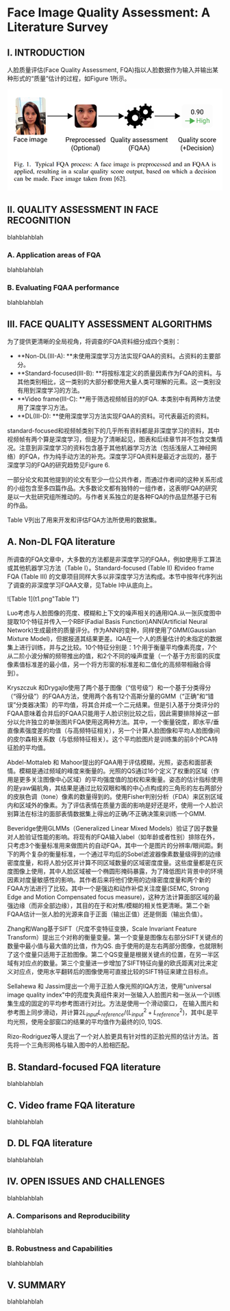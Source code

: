 # Face Image Quality Assessment: A Literature Survey

## I. INTRODUCTION

人脸质量评估(Face Quality Assessment, FQA)指以人脸数据作为输入并输出某种形式的“质量”估计的过程，如Figure 1所示。

![Figure 1](1.png "Figure 1")





## II. QUALITY ASSESSMENT IN FACE RECOGNITION

blahblahblah



### A. Application areas of FQA

blahblahblah

### B. Evaluating FQAA performance

blahblahblah



## III. FACE QUALITY ASSESSMENT ALGORITHMS

为了提供更清晰的全局视角，将调查的FQA资料细分成四个类别：

* **Non-DL(III-A): **未使用深度学习方法实现FQAA的资料。占资料的主要部分。
* **Standard-focused(III-B): **将按标准定义的质量因素作为FQA的资料。与其他类别相比，这一类别的大部分都使用大量人类可理解的元素。这一类别没有用到深度学习的方法。
* **Video frame(III-C): **用于筛选视频帧目的的FQA. 本类别中有两种方法使用了深度学习方法。
* **DL(III-D): **使用深度学习方法实现FQAA的资料。可代表最近的资料。

standard-focused和视频帧类别下的几乎所有资料都是非深度学习的资料，其中视频帧有两个算是深度学习，但是为了清晰起见，图表和后续章节并不包含交集情况。注意到非深度学习的资料包含基于其他机器学习方法（包括浅层人工神经网络）的FQA，作为纯手动方法的补充。深度学习FQA资料是最近才出现的，基于深度学习的FQA的研究趋势见Figure 6.

一部分论文和其他提到的论文有至少一位公共作者，而通过作者间的这种关系形成的小组包含至多四篇作品。大多数论文都有独特的一组作者，这表明FQA的研究是以一大批研究组所推动的。与作者关系独立的是各种FQA的作品显然基于已有的作品。

Table V列出了用来开发和评估FQA方法所使用的数据集。



## A. Non-DL FQA literature

所调查的FQA文章中，大多数的方法都是非深度学习的FQAA，例如使用手工算法或其他机器学习方法（Table I）。Standard-focused (Table II) 和video frame FQA (Table III)  的文章项目同样大多以非深度学习方法构成。本节中按年代序列出了调查的非深度学习FQAA文章，见Table I中从底向上。

![Table 1](t1.png"Table 1")

Luo考虑与人脸图像的亮度、模糊和上下文的噪声相关的通用IQA.从一张灰度图中提取10个特征并传入一个RBF(Fadial Basis Function)ANN(Artificial Neural Network)生成最终的质量评分。作为ANN的变种，同样使用了GMM(Gaussian Mixture Model)，但据报道其结果更差。IQA在一个人的质量估计的未指定的数据集上进行训练，并与之比较。10个特征分别是：1个用于衡量平均像素亮度，7个从二阶小波分解的频带推出的值，和2个不同的噪声度量（一个基于方形窗的灰度像素值标准差的最小值，另一个将方形窗的标准差和二值化的高频带相融合得到）。

 Kryszczuk 和Drygajlo使用了两个基于图像（“信号级”）和一个基于分类得分（“得分级”）的FQAA方法，使用两个各有12个高斯分量的GMM（“正确”和“错误”分类器决策）的平均值，将其合并成一个二元结果。但是引入基于分类评分的FQAA意味着合并后的FQAA只能用于人脸识别比较之后，因此需要排除掉这一部分以允许独立的单张图片FQA使用这两种方法。其中，一个衡量锐度，即水平/垂直像素强度差的均值（与高频特征相关），另一个计算人脸图像和平均人脸图像间的皮尔森相关系数（与低频特征相关）。这个平均脸图片是训练集的前8个PCA特征脸的平均值。

Abdel-Mottaleb 和 Mahoor提出的FQAA用于评估模糊，光照，姿态和面部表情。模糊是通过频域的峰度来衡量的。光照的QS通过16个定义了权重的区域（作用是更多关注图像中心区域）的平均强度值的加权和来衡量。姿态的估计指标使用的是yaw偏航角，其结果是通过比较双眼和嘴的中心点构成的三角形的左右两部分的皮肤色调（tone）像素的数量得到的。使用Fisher判别分析（FDA）来区别区域内和区域外的像素。为了评估表情在质量方面的影响是好还是坏，使用一个人脸识别算法在标注的面部表情数据集上得出的正确/不正确决策来训练一个GMM.

Beveridge使用GLMMs（Generalized Linear Mixed Models）验证了因子数量对人脸验证性能的影响。将现有的FQA输入label（如年龄或者性别）排除在外，只考虑3个衡量标准用来做图片的自动FQA，其中一个是图片的分辨率/眼间距。剩下的两个复杂的衡量标准，一个通过平均后的Sobel滤波器像素数量级得到的边缘密度度量，和将人脸分区并计算不同区域数量的区域密度度量。这些度量都是在灰度图像上使用，其中人脸区域被一个椭圆形掩码暴露，为了降低图片背景中的环境因素对度量敏感性的影响。其作者后来将他们使用的边缘密度度量和两个新的FQAA方法进行了比较。其中一个是强边和动作补偿关注度量(SEMC, Strong Edge and Motion Compensated focus measure)，这种方法计算面部区域的最强边缘（而非全部边缘），其目的在于和对焦/模糊的相关性更清晰。第二个新FQAA估计一张人脸的光源来自于正面（输出正值）还是侧面（输出负值）。

Zhang和Wang基于SIFT（尺度不变特征变换，Scale Invariant Feature Transform）提出三个对称的衡量变量。第一个变量是图像左右部分SIFT关键点的数量中最小值与最大值的比值，作为QS. 由于使用的是左右两部分图像，也就限制了这个度量只适用于正脸图像。第二个QS变量是根据关键点的位置，在另一半区域有对应点的数量。第三个变量进一步增加了SIFT特征向量的欧氏距离对比来定义对应点，使用水平翻转后的图像使用可直接比较的SIFT特征来建立目标点。

 Sellahewa 和 Jassim提出一个用于正脸人像光照的IQA方法，使用"universal image quality index"中的亮度失真组件来对一张输入人脸图片和一张从一个训练集生成的固定的平均参考图进行对比。方法是使用一个滑动窗口， 在输入图片和参考图上同步滑动，并计算$2L_{input}L_{reference}/(L_{input}^2+L_{reference}^2)$，其中$L$是平均光照，使用全部窗口的结果的平均值作为最终的$[0,1]$QS.

Rizo-Rodriguez等人提出了一个对人脸更具有针对性的正脸光照的估计方法。首先将一个三角形网格与输入图中的人脸相匹配。

## B. Standard-focused FQA literature

blahblahblah

## C. Video frame FQA literature

blahblahblah

## D. DL FQA literature

blahblahblah



## IV. OPEN ISSUES AND CHALLENGES

blahblahblah

### A. Comparisons and Reproducibility

blahblahblah

### B. Robustness and Capabilities

blahblahblah



## V. SUMMARY

blahblahblah